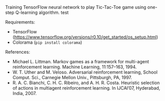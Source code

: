 Training TensorFlow neural network to play Tic-Tac-Toe game using one-step Q-learning algorithm.
test

Requirements:
  - TensorFlow (https://www.tensorflow.org/versions/r0.10/get_started/os_setup.html)
  - Colorama (`pip install colorama`)

References:
  - Michael L. Littman. Markov games as a framework for multi-agent reinforcement learning. Machine Learning, 11:157–163, 1994.
  - W. T. Uther and M. Veloso. Adversarial reinforcement learning, School Comput. Sci., Carnegie Mellon Univ., Pittsburgh, PA, 1997.
  - R. A. C. Bianchi, C. H. C. Ribeiro, and A. H. R. Costa. Heuristic selection of actions in multiagent reinforcement learning. In IJCAI’07, Hyderabad, India, 2007.
